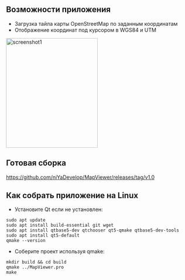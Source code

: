## Возможности приложения
- Загрузка тайла карты OpenStreetMap по заданным координатам
- Отображение координат под курсором в WGS84 и UTM
<img width="250" height="300" alt="screenshot1" src="https://github.com/user-attachments/assets/3c29a5be-5896-462d-8580-cddb0a846a94" />

## Готовая сборка
https://github.com/niYaDevelop/MapViewer/releases/tag/v1.0

## Как собрать приложение на Linux
- Установите Qt если не установлен:
```
sudo apt update
sudo apt install build-essential git wget
sudo apt install qtbase5-dev qtchooser qt5-qmake qtbase5-dev-tools
sudo apt install qt5-default
qmake --version
```
- Соберите проект используя qmake:
```
mkdir build && cd build
qmake ../MapViewer.pro
make 
```
